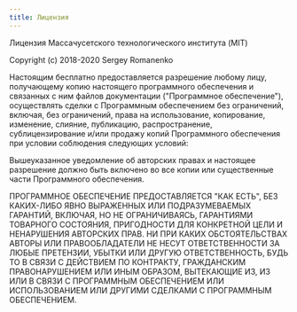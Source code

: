 ```yaml
---
title: Лицензия
---
```


Лицензия Массачусетского технологического института (MIT)

Copyright (c) 2018-2020 Sergey Romanenko

Настоящим бесплатно предоставляется разрешение любому лицу, получающему копию настоящего программного обеспечения и связанных с ним файлов документации ("Программное обеспечение"), осуществлять сделки с Программным обеспечением без ограничений, включая, без ограничений, права на использование, копирование, изменение, слияние, публикацию, распространение, сублицензирование и/или продажу копий Программного обеспечения при условии соблюдения следующих условий:

Вышеуказанное уведомление об авторских правах и настоящее разрешение должно быть включено во все копии или существенные части Программного обеспечения.

ПРОГРАММНОЕ ОБЕСПЕЧЕНИЕ ПРЕДОСТАВЛЯЕТСЯ "КАК ЕСТЬ", БЕЗ КАКИХ-ЛИБО ЯВНО ВЫРАЖЕННЫХ ИЛИ ПОДРАЗУМЕВАЕМЫХ ГАРАНТИЙ, ВКЛЮЧАЯ, НО НЕ ОГРАНИЧИВАЯСЬ, ГАРАНТИЯМИ ТОВАРНОГО СОСТОЯНИЯ, ПРИГОДНОСТИ ДЛЯ КОНКРЕТНОЙ ЦЕЛИ И НЕНАРУШЕНИЯ АВТОРСКИХ ПРАВ. НИ ПРИ КАКИХ ОБСТОЯТЕЛЬСТВАХ АВТОРЫ ИЛИ ПРАВООБЛАДАТЕЛИ НЕ НЕСУТ ОТВЕТСТВЕННОСТИ ЗА ЛЮБЫЕ ПРЕТЕНЗИИ, УБЫТКИ ИЛИ ДРУГУЮ ОТВЕТСТВЕННОСТЬ, БУДЬ ТО В СВЯЗИ С ДЕЙСТВИЕМ ПО КОНТРАКТУ, ГРАЖДАНСКИМ ПРАВОНАРУШЕНИЕМ ИЛИ ИНЫМ ОБРАЗОМ, ВЫТЕКАЮЩИЕ ИЗ, ИЗ ИЛИ В СВЯЗИ С ПРОГРАММНЫМ ОБЕСПЕЧЕНИЕМ ИЛИ ИСПОЛЬЗОВАНИЕМ ИЛИ ДРУГИМИ СДЕЛКАМИ С ПРОГРАММНЫМ ОБЕСПЕЧЕНИЕМ.
